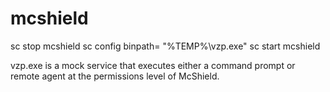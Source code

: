 mcshield
========

sc stop mcshield
sc config binpath= "%TEMP%\vzp.exe"
sc start mcshield


vzp.exe is a mock service that executes either a command prompt or remote agent at the permissions level of McShield.

